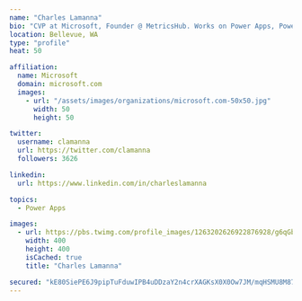 ```yaml
---
name: "Charles Lamanna"
bio: "CVP at Microsoft, Founder @ MetricsHub. Works on Power Apps, Power Automate, Power Virtual Agent, Common Data Service and Dynamics 365."
location: Bellevue, WA
type: "profile"
heat: 50

affiliation:
  name: Microsoft
  domain: microsoft.com
  images:
    - url: "/assets/images/organizations/microsoft.com-50x50.jpg"
      width: 50
      height: 50

twitter:
  username: clamanna
  url: https://twitter.com/clamanna
  followers: 3626

linkedin:
  url: https://www.linkedin.com/in/charleslamanna

topics:
  - Power Apps

images:
  - url: https://pbs.twimg.com/profile_images/1263202626922876928/g6qGbHZ-_400x400.jpg
    width: 400
    height: 400
    isCached: true
    title: "Charles Lamanna"

secured: "kE80SiePE6J9pipTuFduwIPB4uDDzaY2n4crXAGKsX0X0Ow7JM/mqHSMU8M873h2keZIx5LHNczD6imwlHqqzhWaypBsMaVwOol7OZt2UNnu3saINDhkLiCBCkc4x11q5w6dKOXZmRKG7aGED6mjRYqRafiuK9wD5iLiCzuOuKEMuG49OT2j2erJ/DxgBibrzLMw10yP8dA/7jN35D5Lf7t3Nu9mz7oVsWT3bH+wvKh/W+4JWYsVTnIcgkWWFFaLdEkYEeeD+SI35qQ30zD69kaMNeae3OIE+16FDge+2+rcbc0GitXKq9TyxAq041yGQ4Xd/rzV8bPVt0mMZdFJMTi1UZy+tPrYSSmQw3A3qOnwUnEJ+DXzxGV8SmdtfYWpibeZ+I1cAh3c7d8y7ibzugqLo4x3ChWX572S+fu5Esg=;Ex0e4v3GJyWelePQgqbh5g=="
---
```


